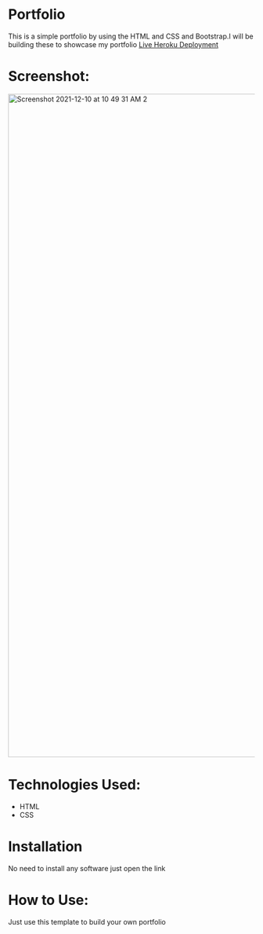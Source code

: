 # Portfolio
This is a simple portfolio by using the HTML and CSS and Bootstrap.I will be building these to showcase my portfolio
[Live Heroku Deployment](https://portfolio-alexis-washington.herokuapp.com/)
# Screenshot:
 <img width="1351" alt="Screenshot 2021-12-10 at 10 49 31 AM 2" src="https://user-images.githubusercontent.com/94661077/145530386-2f60d2d4-ea0f-40bf-903d-48dbeb44dc3e.png">

# Technologies Used:
* HTML 
* CSS

# Installation
No need to install any software just open the link

# How to Use:
Just use this template to build your own portfolio
